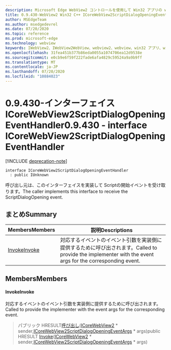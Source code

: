 ```yaml
---
description: Microsoft Edge WebView2 コントロールを使用して Win32 アプリの web コンテンツをホストする
title: 0.9.430-WebView2 Win32 C++ ICoreWebView2ScriptDialogOpeningEventHandler
author: MSEdgeTeam
ms.author: msedgedevrel
ms.date: 07/20/2020
ms.topic: reference
ms.prod: microsoft-edge
ms.technology: webview
keywords: IWebView2、IWebView2WebView、webview2、webview、win32 アプリ、win32、edge、ICoreWebView2、ICoreWebView2Host、browser control、edge html
ms.openlocfilehash: 31fea451b377b86eda0055a1074706ea12d9538e
ms.sourcegitcommit: e0cb9e6f59f222fade6afa4829c59524a9a9b9ff
ms.translationtype: MT
ms.contentlocale: ja-JP
ms.lasthandoff: 07/20/2020
ms.locfileid: "10884023"
---
```

# <span data-ttu-id="e3838-104">0.9.430-インターフェイス ICoreWebView2ScriptDialogOpeningEventHandler</span><span class="sxs-lookup"><span data-stu-id="e3838-104">0.9.430 - interface ICoreWebView2ScriptDialogOpeningEventHandler</span></span> 

[!INCLUDE [deprecation-note](../../includes/deprecation-note.md)]

```
interface ICoreWebView2ScriptDialogOpeningEventHandler
  : public IUnknown
```

<span data-ttu-id="e3838-105">呼び出し元は、このインターフェイスを実装して Scriptの開始イベントを受け取ります。</span><span class="sxs-lookup"><span data-stu-id="e3838-105">The caller implements this interface to receive the ScriptDialogOpening event.</span></span>

## <span data-ttu-id="e3838-106">まとめ</span><span class="sxs-lookup"><span data-stu-id="e3838-106">Summary</span></span>

 <span data-ttu-id="e3838-107">Members</span><span class="sxs-lookup"><span data-stu-id="e3838-107">Members</span></span>                        | <span data-ttu-id="e3838-108">説明</span><span class="sxs-lookup"><span data-stu-id="e3838-108">Descriptions</span></span>
--------------------------------|---------------------------------------------
[<span data-ttu-id="e3838-109">Invoke</span><span class="sxs-lookup"><span data-stu-id="e3838-109">Invoke</span></span>](#invoke) | <span data-ttu-id="e3838-110">対応するイベントのイベント引数を実装側に提供するために呼び出されます。</span><span class="sxs-lookup"><span data-stu-id="e3838-110">Called to provide the implementer with the event args for the corresponding event.</span></span>

## <span data-ttu-id="e3838-111">Members</span><span class="sxs-lookup"><span data-stu-id="e3838-111">Members</span></span>

#### <span data-ttu-id="e3838-112">Invoke</span><span class="sxs-lookup"><span data-stu-id="e3838-112">Invoke</span></span> 

<span data-ttu-id="e3838-113">対応するイベントのイベント引数を実装側に提供するために呼び出されます。</span><span class="sxs-lookup"><span data-stu-id="e3838-113">Called to provide the implementer with the event args for the corresponding event.</span></span>

> <span data-ttu-id="e3838-114">パブリック HRESULT[呼び出し](#invoke)([ICoreWebView2](ICoreWebView2.md) \* sender,[ICoreWebView2ScriptDialogOpeningEventArgs](ICoreWebView2ScriptDialogOpeningEventArgs.md) \* args)</span><span class="sxs-lookup"><span data-stu-id="e3838-114">public HRESULT [Invoke](#invoke)([ICoreWebView2](ICoreWebView2.md) \* sender,[ICoreWebView2ScriptDialogOpeningEventArgs](ICoreWebView2ScriptDialogOpeningEventArgs.md) \* args)</span></span>

